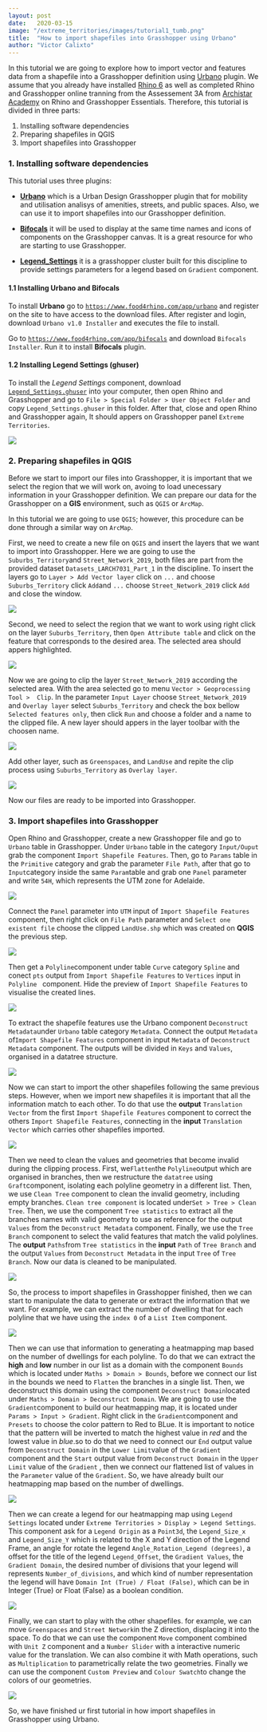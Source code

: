 ```yaml
---
layout: post
date:   2020-03-15
image: "/extreme_territories/images/tutorial1_tumb.png"
title:  "How to import shapefiles into Grasshopper using Urbano"
author: "Victor Calixto"
---
```


In this tutorial we are going to explore how to import vector and features data from a shapefile into a Grasshopper definition using [Urbano](https://www.food4rhino.com/app/urbano) plugin. We assume that you already have installed [Rhino 6](https://www.rhino3d.com/download) as well as completed Rhino and Grasshopper online tranning from the Assessement 3A from [Archistar Academy](https://academy.archistar.ai/) on Rhino and Grasshopper Essentials.
Therefore, this tutorial is divided in three parts:

1. Installing software dependencies 
1. Preparing shapefiles in QGIS
1. Import shapefiles into Grasshopper

### 1. Installing software dependencies 

This tutorial uses three plugins:

* **[Urbano](https://www.food4rhino.com/app/urbano)** which is a Urban Design Grasshopper plugin that for mobility and utilisation analisys of amenities, streets, and public spaces. Also, we can use it to import shapefiles into our Grasshopper definition.

* **[Bifocals](https://www.food4rhino.com/app/bifocals)** it will be used to display at the same time names and icons of components on the Grasshopper canvas. It is a great resource for who are starting to use Grasshopper.

* **[Legend_Settings](https://github.com/archtutorials-adelaide/extreme_territories/raw/master/assets/Legend_Settings.ghuser)** it is a grasshopper cluster built for this discipline to provide settings parameters for a legend based on `Gradient` component.

#### 1.1 Installing Urbano and Bifocals

To install **Urbano** go to [`https://www.food4rhino.com/app/urbano`](https://www.food4rhino.com/app/urbano) and register on the site to have access to the download files. After register and login, download `Urbano v1.0 Installer` and executes the file to install.

Go to [`https://www.food4rhino.com/app/bifocals`](https://www.food4rhino.com/app/bifocals) and download `Bifocals Installer`. Run it to install **Bifocals** plugin.

#### 1.2 Installing Legend Settings (ghuser)

To install the *Legend Settings* component, download [`Legend_Settings.ghuser`](https://github.com/archtutorials-adelaide/extreme_territories/raw/master/assets/Legend_Settings.ghuser) into your computer, then open Rhino and Grasshopper and go to `File > Special Folder > User Object Folder` and copy `Legend_Settings.ghuser` in this folder. After that, close and open Rhino and Grasshopper again, It should appers on Grasshopper panel `Extreme Territories`.

![](/extreme_territories/images/install_legend.gif?raw=true)

### 2. Preparing shapefiles in QGIS

Before we start to import our files into Grasshopper, it is important that we select the region that we will work on, avoing  to load unecessary information in your Grasshopper definition. We can prepare our data for the Grasshopper on a **GIS** environment, such as `QGIS` or `ArcMap`.  

In this tutorial we are going to use `QGIS`; however, this procedure can be done through a similar way on `ArcMap`.

First, we need to create a new file on `QGIS` and insert the layers that we want to import into Grasshopper. Here we are going to use the `Suburbs_Territory`and `Street_Network_2019`, both files are part from the provided dataset `Datasets_LARCH7031_Part_1` in the discipline. To insert the layers go to `Layer > Add Vector layer` click on `...` and choose `Suburbs_Territory` click `Add`and `...` choose `Street_Network_2019` click `Add` and close the window.

![](/extreme_territories/images/insert_layers.gif?raw=true)

Second, we need to select the region that we want to work using right click on the layer `Suburbs_Territory`, then  `Open Attribute table` and click on the feature that corresponds to the desired area. The selected area should appers highlighted.

![](/extreme_territories/images/select_attribute.gif?raw=true)


Now we are going to clip the layer `Street_Network_2019` according the selected area. With the area selected go to menu `Vector > Geoprocessing Tool >  Clip`. In the parameter `Input Layer` choose `Street_Network_2019` and `Overlay layer` select `Suburbs_Territory` and check the box bellow `Selected features only`, then click `Run` and choose a folder and a name to the clipped file. A new layer should appers in the layer toolbar with the choosen name.

![](/extreme_territories/images/clip_gemetry.gif?raw=true)

Add other layer, such as `Greenspaces`, and `LandUse` and repite the clip process using `Suburbs_Territory` as `Overlay layer`.

![](/extreme_territories/images/clipped_geometries.gif?raw=true)

Now our files are ready to be imported into Grasshopper.


### 3. Import shapefiles into Grasshopper

Open Rhino and Grasshopper, create a new Grasshopper file and go to `Urbano` table in Grasshopper. 
Under `Urbano` table in the category `Input/Ouput` grab the component `Import Shapefile Features`. Then, go to `Params` table in the `Primitive` category and grab the parameter `File Path`, after that go to `Input`category inside the same `Param`table and grab one `Panel` parameter and write `54H`, which represents the UTM zone for Adelaide.

![](/extreme_territories/images/import_shape_file_urbano.gif?raw=true)

Connect the `Panel` parameter into `UTM` input of `Import Shapefile Features` component, then right click on `File Path` parameter and `Select one existent file` choose the clipped `LandUse.shp` which was created on **QGIS** the previous step.

![](/extreme_territories/images/import_shape_file_urbano2.gif?raw=true)

Then get a `Polyline`component under table `Curve` category `Spline` and conect `pts` output from `Import Shapefile Features` to `Vertices` input  in `Polyline ` component. Hide the preview of `Import Shapefile Features` to visualise the created lines.

![](/extreme_territories/images/LandUse_urbano.gif?raw=true)

To extract the shapefile features use the Urbano component `Deconstruct Metadata`under `Urbano` table category `Metadata`. 
Connect the output `Metadata` of`Import Shapefile Features` component in input `Metadata` of `Deconstruct Metadata` component.
The outputs will be divided in `Keys` and `Values`, organised in a datatree structure.

![](/extreme_territories/images/Extract_Metadata_urbano.gif?raw=true)

Now we can start to import the other shapefiles following the same previous steps.
However, when we import new shapefiles it is important that all the information match to each other.
To do that use the **output** `Translation Vector` from the first `Import Shapefile Features` component to correct the others `Import Shapefile Features`, connecting in the **input** `Translation Vector` which carries other shapefiles imported.

![](/extreme_territories/images/Correct_vectors_urbano.gif?raw=true)

Then we need to clean the values and geometries that become invalid during the clipping process. First, we`Flatten`the `Polyline`output which are organised in branches, then we restructure the `datatree` using `Graft`component, isolating each polyline geometry in a different list. Then, we use `Clean Tree` component to clean the invalid geometry, including empty branches. `Clean tree component` is located under`Set > Tree > Clean Tree`. Then, we use the component `Tree statistics` to extract all the branches names with valid geometry to use as reference for the output `Values` from the `Deconstruct Metadata`  component. Finally, we use the `Tree Branch` component to select the valid features that match the valid polylines. The **output** `Paths`from `Tree statistics` in the **input** `Path` of `Tree Branch` and the output `Values` from `Deconstruct Metadata` in the input `Tree` of `Tree Branch`. Now our data is cleaned to be manipulated.

![](/extreme_territories/images/cleaning_data_tree.gif?raw=true)

So, the process to import shapefiles in Grasshopper finished, then we can start to manipulate the data to generate or extract the information that we want.
For example, we can extract the number of dwelling that for each polyline that we have using the `index 0` of a  `List Item` component. 

![](/extreme_territories/images/number_dwellings.png?raw=true)

Then we can use that information to generating a heatmapping map based on the number of dwellings for each polyline.
To do that we can extract the **high** and **low** number in our list as a domain with the component `Bounds` which is located under `Maths > Domain > Bounds`, before we connect our list in the bounds we need to `Flatten` the branches in a single list. Then, we deconstruct this domain using the component `Deconstruct Domain`located under `Maths > Domain > Deconstruct Domain`. We are going to use the `Gradient`component to build our heatmapping map, it is located under `Params > Input > Gradient`. Right click in the `Gradient`component and `Presets` to choose the color pattern to Red to BLue. It is important to notice that the pattern will be inverted to match the highest value in *red* and the lowest value in *blue*.so to do that we need to connect our `Ènd` output value from `Deconstruct Domain` in the `Lower Limit`value of the `Gradient` component and the `Start` output value from `Deconstruct Domain` in the `Upper Limit` value of the `Gradient` , then we connect our flattened list of values in the `Parameter` value of the `Gradient`. So, we have already built our heatmapping map based on the number of dwellings.

![](/extreme_territories/images/gradient-dw.gif?raw=true)

Then we can create a legend for our heatmapping map using `Legend Settings` located under `Extreme Territories > Display > Legend Settings`. This component ask for a `Legend Origin` as a `Point3d`, the `Legend_Size_x` and `Legend_Size_Y` which is related to the X and Y direction of the Legend Frame, an angle for rotate the legend `Angle_Rotation_Legend (degrees)`, a offset for the title of the legend `Legend_Offset`, the `Gradient Values`, the `Gradient Domain`, the desired number of divisions that your legend will represents `Number_of_divisions`, and which kind of number representation the legend will have `Domain Int (True) / Float (False)`, which can be in Integer (True)  or Float (False) as a boolean condition.

![](/extreme_territories/images/legend.png?raw=true)

Finally, we can start to play with the other shapefiles. for example, we can move `Greenspaces` and `Street Network`in the Z direction, displacing it into the space. To do that we can use the component `Move` component combined with `Unit Z` component and a `Number Slider` with a interactive numeric value for the translation. We can also combine it with Math operations, such as `Multiplication` to parametrically relate the two geometries. Finally we can use the component `Custom Preview` and `Colour Swatch`to change the colors of our geometries.

![](/extreme_territories/images/shp_other_params?raw=true)

So, we have finished ur first tutorial in how import shapefiles in Grasshopper using Urbano.


